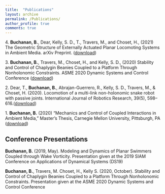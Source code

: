 ```yaml
---
title:  "Publications"
layout: archive
permalink: /Publications/
author_profile: true
comments: true
---
```


<p>4. <b>Buchanan, B.</b>, Dear, Kelly, S. D., T., Travers, M., and Choset, H., (2021) The Geometric Structure of Externally Actuated Planar Locomoting Systems in Ambient Media. arXiv Preprint. (<a href="https://arxiv.org/abs/2108.06442">download</a>) </p>

<p>3. <b>Buchanan, B.</b>, Travers, M., Choset, H., and Kelly, S. D., (2020) Stability and Control of Chaplygin Beanies Coupled to a Platform Through Nonholonomic Constraints. ASME 2020 Dynamic Systems and Control Conference (<a href="http://biorobotics.ri.cmu.edu/papers/paperUploads/buchanan2020v2.pdf">download</a>)</p>

<p>2. Dear, T., <b>Buchanan, B.</b>, Abrajan-Guerrero, R., Kelly, S. D., Travers, M., & Choset, H. (2020). Locomotion of a multi-link non-holonomic snake robot with passive joints. International Journal of Robotics Research, 39(5), 598–616.(<a href="http://biorobotics.ri.cmu.edu/papers/paperUploads/dear2020.pdf">download</a>)</p>

<p>1. <b>Buchanan, B.</b>  (2020)  “Mechanics  and  Control  of  Coupled  Interactions  in  Ambient  Media,”  Master’s Thesis, Carnegie Mellon University, Pittsburgh, PA (<a href="{{ site.baseurl }}/viewable/Blake_Buchanan_Master_Thesis.pdf" target="_blank">download</a>)</p>

## Conference Presentations
<p><b>Buchanan, B.</b> (2019, May). Modeling and Dynamics of Planar Swimmers Coupled through Wake Vorticity.  Presentation given at the 2019 SIAM Conference on Applications of Dynamical Systems (DS19) </p>

<p><b>Buchanan, B.</b>, Travers, M. Choset, H., Kelly S. (2020, October). Stability and Control of Chaplygin Beanies Coupled to a Platform Through Nonholonomic Constraints.  Presentation given at the ASME 2020 Dynamic Systems and Control Conference</p>
